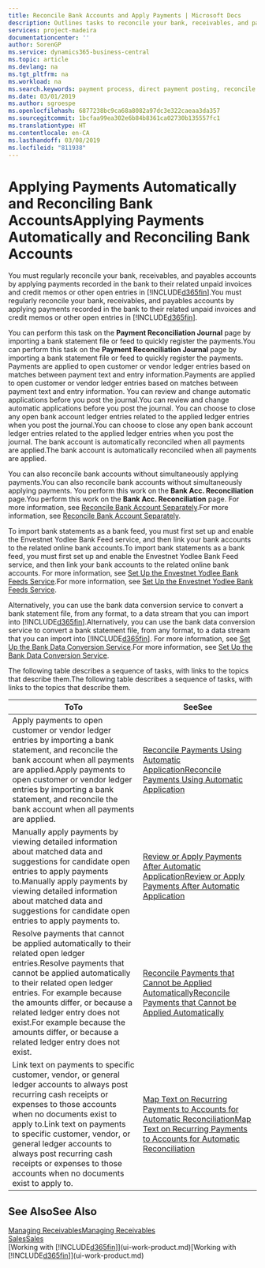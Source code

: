 ```yaml
---
title: Reconcile Bank Accounts and Apply Payments | Microsoft Docs
description: Outlines tasks to reconcile your bank, receivables, and payables accounts, post cash receipts or expenses, and apply payments automatically.
services: project-madeira
documentationcenter: ''
author: SorenGP
ms.service: dynamics365-business-central
ms.topic: article
ms.devlang: na
ms.tgt_pltfrm: na
ms.workload: na
ms.search.keywords: payment process, direct payment posting, reconcile payment, expenses, cash receipts
ms.date: 03/01/2019
ms.author: sgroespe
ms.openlocfilehash: 6877238bc9ca68a8082a97dc3e322caeaa3da357
ms.sourcegitcommit: 1bcfaa99ea302e6b84b8361ca02730b135557fc1
ms.translationtype: HT
ms.contentlocale: en-CA
ms.lasthandoff: 03/08/2019
ms.locfileid: "811938"
---
```

# <a name="applying-payments-automatically-and-reconciling-bank-accounts"></a><span data-ttu-id="bf418-103">Applying Payments Automatically and Reconciling Bank Accounts</span><span class="sxs-lookup"><span data-stu-id="bf418-103">Applying Payments Automatically and Reconciling Bank Accounts</span></span>
<span data-ttu-id="bf418-104">You must regularly reconcile your bank, receivables, and payables accounts by applying payments recorded in the bank to their related unpaid invoices and credit memos or other open entries in [!INCLUDE[d365fin](includes/d365fin_md.md)].</span><span class="sxs-lookup"><span data-stu-id="bf418-104">You must regularly reconcile your bank, receivables, and payables accounts by applying payments recorded in the bank to their related unpaid invoices and credit memos or other open entries in [!INCLUDE[d365fin](includes/d365fin_md.md)].</span></span>  

<span data-ttu-id="bf418-105">You can perform this task on the **Payment Reconciliation Journal** page by importing a bank statement file or feed to quickly register the payments.</span><span class="sxs-lookup"><span data-stu-id="bf418-105">You can perform this task on the **Payment Reconciliation Journal** page by importing a bank statement file or feed to quickly register the payments.</span></span> <span data-ttu-id="bf418-106">Payments are applied to open customer or vendor ledger entries based on matches between payment text and entry information.</span><span class="sxs-lookup"><span data-stu-id="bf418-106">Payments are applied to open customer or vendor ledger entries based on matches between payment text and entry information.</span></span> <span data-ttu-id="bf418-107">You can review and change automatic applications before you post the journal.</span><span class="sxs-lookup"><span data-stu-id="bf418-107">You can review and change automatic applications before you post the journal.</span></span> <span data-ttu-id="bf418-108">You can choose to close any open bank account ledger entries related to the applied ledger entries when you post the journal.</span><span class="sxs-lookup"><span data-stu-id="bf418-108">You can choose to close any open bank account ledger entries related to the applied ledger entries when you post the journal.</span></span> <span data-ttu-id="bf418-109">The bank account is automatically reconciled when all payments are applied.</span><span class="sxs-lookup"><span data-stu-id="bf418-109">The bank account is automatically reconciled when all payments are applied.</span></span>

<span data-ttu-id="bf418-110">You can also reconcile bank accounts without simultaneously applying payments.</span><span class="sxs-lookup"><span data-stu-id="bf418-110">You can also reconcile bank accounts without simultaneously applying payments.</span></span> <span data-ttu-id="bf418-111">You perform this work on the **Bank Acc. Reconciliation** page.</span><span class="sxs-lookup"><span data-stu-id="bf418-111">You perform this work on the **Bank Acc. Reconciliation** page.</span></span> <span data-ttu-id="bf418-112">For more information, see [Reconcile Bank Account Separately](bank-how-reconcile-bank-accounts-separately.md).</span><span class="sxs-lookup"><span data-stu-id="bf418-112">For more information, see [Reconcile Bank Account Separately](bank-how-reconcile-bank-accounts-separately.md).</span></span>   

<span data-ttu-id="bf418-113">To import bank statements as a bank feed, you must first set up and enable the Envestnet Yodlee Bank Feed service, and then link your bank accounts to the related online bank accounts.</span><span class="sxs-lookup"><span data-stu-id="bf418-113">To import bank statements as a bank feed, you must first set up and enable the Envestnet Yodlee Bank Feed service, and then link your bank accounts to the related online bank accounts.</span></span> <span data-ttu-id="bf418-114">For more information, see [Set Up the Envestnet Yodlee Bank Feeds Service](bank-how-setup-bank-statement-service.md).</span><span class="sxs-lookup"><span data-stu-id="bf418-114">For more information, see [Set Up the Envestnet Yodlee Bank Feeds Service](bank-how-setup-bank-statement-service.md).</span></span>  

<span data-ttu-id="bf418-115">Alternatively, you can use the bank data conversion service to convert a bank statement file, from any format, to a data stream that you can import into [!INCLUDE[d365fin](includes/d365fin_md.md)].</span><span class="sxs-lookup"><span data-stu-id="bf418-115">Alternatively, you can use the bank data conversion service to convert a bank statement file, from any format, to a data stream that you can import into [!INCLUDE[d365fin](includes/d365fin_md.md)].</span></span> <span data-ttu-id="bf418-116">For more information, see [Set Up the Bank Data Conversion Service](bank-how-setup-bank-data-conversion-service.md).</span><span class="sxs-lookup"><span data-stu-id="bf418-116">For more information, see [Set Up the Bank Data Conversion Service](bank-how-setup-bank-data-conversion-service.md).</span></span>  

<span data-ttu-id="bf418-117">The following table describes a sequence of tasks, with links to the topics that describe them.</span><span class="sxs-lookup"><span data-stu-id="bf418-117">The following table describes a sequence of tasks, with links to the topics that describe them.</span></span>  

| <span data-ttu-id="bf418-118">To</span><span class="sxs-lookup"><span data-stu-id="bf418-118">To</span></span> | <span data-ttu-id="bf418-119">See</span><span class="sxs-lookup"><span data-stu-id="bf418-119">See</span></span> |
| --- | --- |
| <span data-ttu-id="bf418-120">Apply payments to open customer or vendor ledger entries by importing a bank statement, and reconcile the bank account when all payments are applied.</span><span class="sxs-lookup"><span data-stu-id="bf418-120">Apply payments to open customer or vendor ledger entries by importing a bank statement, and reconcile the bank account when all payments are applied.</span></span> |[<span data-ttu-id="bf418-121">Reconcile Payments Using Automatic Application</span><span class="sxs-lookup"><span data-stu-id="bf418-121">Reconcile Payments Using Automatic Application</span></span>](receivables-how-reconcile-payments-auto-application.md) |
| <span data-ttu-id="bf418-122">Manually apply payments by viewing detailed information about matched data and suggestions for candidate open entries to apply payments to.</span><span class="sxs-lookup"><span data-stu-id="bf418-122">Manually apply payments by viewing detailed information about matched data and suggestions for candidate open entries to apply payments to.</span></span> |[<span data-ttu-id="bf418-123">Review or Apply Payments After Automatic Application</span><span class="sxs-lookup"><span data-stu-id="bf418-123">Review or Apply Payments After Automatic Application</span></span>](receivables-how-review-apply-payments-auto-application.md) |
| <span data-ttu-id="bf418-124">Resolve payments that cannot be applied automatically to their related open ledger entries.</span><span class="sxs-lookup"><span data-stu-id="bf418-124">Resolve payments that cannot be applied automatically to their related open ledger entries.</span></span> <span data-ttu-id="bf418-125">For example because the amounts differ, or because a related ledger entry does not exist.</span><span class="sxs-lookup"><span data-stu-id="bf418-125">For example because the amounts differ, or because a related ledger entry does not exist.</span></span> |[<span data-ttu-id="bf418-126">Reconcile Payments that Cannot be Applied Automatically</span><span class="sxs-lookup"><span data-stu-id="bf418-126">Reconcile Payments that Cannot be Applied Automatically</span></span>](receivables-how-reconcile-payments-cannot-apply-auto.md) |
| <span data-ttu-id="bf418-127">Link text on payments to specific customer, vendor, or general ledger accounts to always post recurring cash receipts or expenses to those accounts when no documents exist to apply to.</span><span class="sxs-lookup"><span data-stu-id="bf418-127">Link text on payments to specific customer, vendor, or general ledger accounts to always post recurring cash receipts or expenses to those accounts when no documents exist to apply to.</span></span> |[<span data-ttu-id="bf418-128">Map Text on Recurring Payments to Accounts for Automatic Reconciliation</span><span class="sxs-lookup"><span data-stu-id="bf418-128">Map Text on Recurring Payments to Accounts for Automatic Reconciliation</span></span>](receivables-how-map-text-recurring-payments-accounts-auto-reconcilliation.md) |

## <a name="see-also"></a><span data-ttu-id="bf418-129">See Also</span><span class="sxs-lookup"><span data-stu-id="bf418-129">See Also</span></span>
[<span data-ttu-id="bf418-130">Managing Receivables</span><span class="sxs-lookup"><span data-stu-id="bf418-130">Managing Receivables</span></span>](receivables-manage-receivables.md)  
[<span data-ttu-id="bf418-131">Sales</span><span class="sxs-lookup"><span data-stu-id="bf418-131">Sales</span></span>](sales-manage-sales.md)  
<span data-ttu-id="bf418-132">[Working with [!INCLUDE[d365fin](includes/d365fin_md.md)]](ui-work-product.md)</span><span class="sxs-lookup"><span data-stu-id="bf418-132">[Working with [!INCLUDE[d365fin](includes/d365fin_md.md)]](ui-work-product.md)</span></span>
